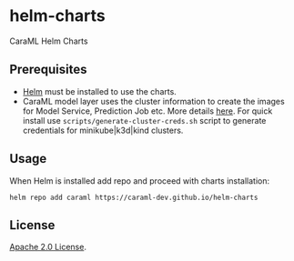 # helm-charts

CaraML Helm Charts

## Prerequisites

* [Helm](https://helm.sh) must be installed to use the charts.
* CaraML model layer uses the cluster information to create the images for Model Service, Prediction Job etc. More details [here](charts/merlin/local_development.md#generate-cluster-credentials). For quick install use `scripts/generate-cluster-creds.sh` script to generate credentials for minikube|k3d|kind clusters.

## Usage

When Helm is installed add repo and proceed with charts installation:

```console
helm repo add caraml https://caraml-dev.github.io/helm-charts
```

## License

<!-- Keep full URL links to repo files because this README syncs from main to gh-pages.  -->
[Apache 2.0 License](https://github.com/caraml-dev/helm-charts/blob/main/LICENSE).
